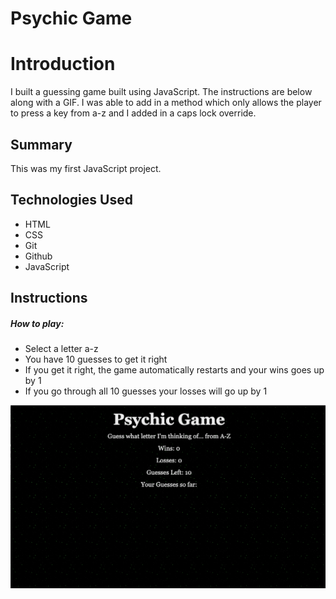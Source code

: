 # Psychic Game

# Introduction

I built a guessing game built using JavaScript. The instructions are below along with a GIF. I was able to add in a method which only allows the player to press a key from a-z and I added in a caps lock override. 

 ## Summary

This was my first JavaScript project. 

 ## Technologies Used
 - HTML
 - CSS
 - Git
 - Github
 - JavaScript

 ## Instructions

 ##### How to play:

 - Select a letter a-z
 - You have 10 guesses to get it right
 - If you get it right, the game automatically restarts and your wins goes up by 1
 - If you go through all 10 guesses your losses will go up by 1

![Psychic Game](assets/images/psychic-game.gif)